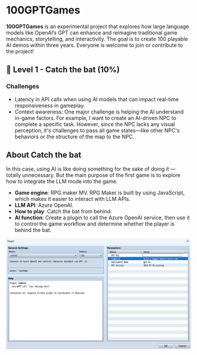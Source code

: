 # 100GPTGames

**100GPTGames** is an experimental project that explores how large language models like OpenAI’s GPT can enhance and reimagine traditional game mechanics, storytelling, and interactivity. The goal is to create 100 playable AI demos within three years. Everyone is welcome to join or contribute to the project!

## 🌟 Level 1 - Catch the bat (10%)

### Challenges

- Latency in API calls when using AI models that can impact real-time responsiveness in gameplay.
- Context awareness: One major challenge is helping the AI understand in-game factors. 
For example, I want to create an AI-driven NPC to complete a specific task. However, since the NPC lacks any visual perception, it's challenges to pass all game states—like other NPC's behaviors or the structure of the map to the NPC.

## About Catch the bat

In this case, using AI is like doing something for the sake of doing it — totally unnecessary. But the main purpose of the first game is to explore how to integrate the LLM mode into the game.

- **Game engine**: RPG maker MV. RPG Maker is built by using JavaScript, which makes it easier to interact with LLM APIs.
- **LLM API**: Azure OpenAI.
- **How to play**: Catch the bat from behind.
- **AI function**: Create a plugin to call the Azure OpenAI service, then use it to control the game workflow and determine whether the player is behind the bat.

<img src="./level1/media/game1-plugin.png" width="900">






